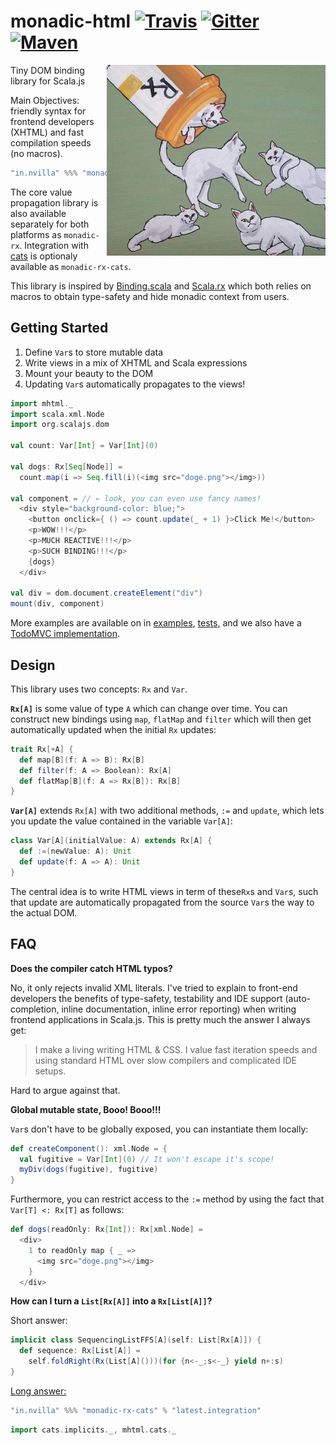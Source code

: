 # monadic-html [![Travis](https://travis-ci.org/OlivierBlanvillain/monadic-html.svg?branch=master)](https://travis-ci.org/OlivierBlanvillain/monadic-html) [![Gitter](https://badges.gitter.im/Join%20Chat.svg)](https://gitter.im/monadic-html/Lobby) [![Maven](https://img.shields.io/maven-central/v/in.nvilla/monadic-html_sjs0.6_2.11.svg?label=maven)](http://search.maven.org/#search%7Cgav%7C1%7Cg%3A%22in.nvilla%22%20AND%20a%3A%22monadic-html_sjs0.6_2.11%22)

<img align=right src="project/cats.jpg"/>

Tiny DOM binding library for Scala.js

Main Objectives: friendly syntax for frontend developers (XHTML) and fast compilation speeds (no macros).

```scala
"in.nvilla" %%% "monadic-html" % "latest.integration"
```

The core value propagation library is also available separately for both platforms as `monadic-rx`. Integration with [cats](https://github.com/typelevel/cats) is optionaly available as `monadic-rx-cats`.

This library is inspired by [Binding.scala](https://github.com/ThoughtWorksInc/Binding.scala) and [Scala.rx](https://github.com/lihaoyi/scala.rx) which both relies on macros to obtain type-safety and hide monadic context from users.

## Getting Started

1. Define `Var`s to store mutable data
2. Write views in a mix of XHTML and Scala expressions
3. Mount your beauty to the DOM
4. Updating `Var`s automatically propagates to the views!

```scala
import mhtml._
import scala.xml.Node
import org.scalajs.dom

val count: Var[Int] = Var[Int](0)

val dogs: Rx[Seq[Node]] =
  count.map(i => Seq.fill(i)(<img src="doge.png"></img>))

val component = // ← look, you can even use fancy names!
  <div style="background-color: blue;">
    <button onclick={ () => count.update(_ + 1) }>Click Me!</button>
    <p>WOW!!!</p>
    <p>MUCH REACTIVE!!!</p>
    <p>SUCH BINDING!!!</p>
    {dogs}
  </div>

val div = dom.document.createElement("div")
mount(div, component)
```

More examples are available on in [examples](example/src/main/scala/mhtml), [tests](tests/src/test/scala/mhtml/tests.scala), and we also have a [TodoMVC implementation](https://github.com/olafurpg/mhtml-todo/).

## Design

This library uses two concepts: `Rx` and `Var`.

**`Rx[A]`** is some value of type `A` which can change over time. You can construct new bindings using `map`, `flatMap` and `filter` which will then get automatically updated when the initial `Rx` updates:

```scala
trait Rx[+A] {
  def map[B](f: A => B): Rx[B]
  def filter(f: A => Boolean): Rx[A]
  def flatMap[B](f: A => Rx[B]): Rx[B]
}
```

**`Var[A]`** extends `Rx[A]` with two additional methods, `:=` and `update`, which lets you update the value contained in the variable `Var[A]`:

```scala
class Var[A](initialValue: A) extends Rx[A] {
  def :=(newValue: A): Unit
  def update(f: A => A): Unit
}
```

The central idea is to write HTML views in term of these`Rx`s and `Var`s, such that update are automatically propagated from the source `Var`s the way to the actual DOM.

## FAQ

**Does the compiler catch HTML typos?**

No, it only rejects invalid XML literals. I've tried to explain to front-end developers the benefits of type-safety, testability and IDE support (auto-completion, inline documentation, inline error reporting) when writing frontend applications in Scala.js. This is pretty much the answer I always get:

> I make a living writing HTML & CSS. I value fast iteration speeds and using standard HTML over slow compilers and complicated IDE setups.

Hard to argue against that.


**Global mutable state, Booo! Booo!!!**

`Var`s don't have to be globally exposed, you can instantiate them locally:

```scala
def createComponent(): xml.Node = {
  val fugitive = Var[Int](0) // It won't escape it's scope!
  myDiv(dogs(fugitive), fugitive)
}
```

Furthermore, you can restrict access to the `:=` method by using the fact that `Var[T] <: Rx[T]` as follows:

```scala
def dogs(readOnly: Rx[Int]): Rx[xml.Node] =
  <div>
    1 to readOnly map { _ =>
      <img src="doge.png"></img>
    }
  </div>
```


**How can I turn a `List[Rx[A]]` into a `Rx[List[A]]`?**

Short answer:

```scala
implicit class SequencingListFFS[A](self: List[Rx[A]]) {
  def sequence: Rx[List[A]] =
    self.foldRight(Rx(List[A]()))(for {n<-_;s<-_} yield n+:s)
}
```

[Long answer:](https://github.com/typelevel/cats/blob/master/docs/src/main/tut/traverse.md)

```scala
"in.nvilla" %%% "monadic-rx-cats" % "latest.integration"
```

```scala
import cats.implicits._, mhtml.cats._
```
